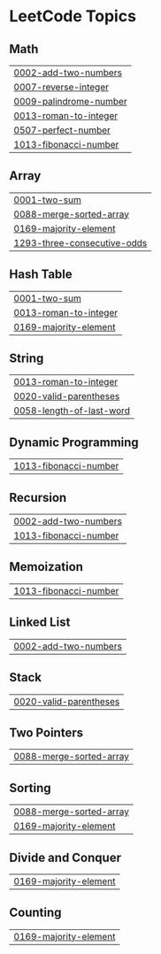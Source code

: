 <!---LeetCode Topics Start-->
# LeetCode Topics
## Math
|  |
| ------- |
| [0002-add-two-numbers](https://github.com/RupenParthu/LeetCode/tree/master/0002-add-two-numbers) |
| [0007-reverse-integer](https://github.com/RupenParthu/LeetCode/tree/master/0007-reverse-integer) |
| [0009-palindrome-number](https://github.com/RupenParthu/LeetCode/tree/master/0009-palindrome-number) |
| [0013-roman-to-integer](https://github.com/RupenParthu/LeetCode/tree/master/0013-roman-to-integer) |
| [0507-perfect-number](https://github.com/RupenParthu/LeetCode/tree/master/0507-perfect-number) |
| [1013-fibonacci-number](https://github.com/RupenParthu/LeetCode/tree/master/1013-fibonacci-number) |
## Array
|  |
| ------- |
| [0001-two-sum](https://github.com/RupenParthu/LeetCode/tree/master/0001-two-sum) |
| [0088-merge-sorted-array](https://github.com/RupenParthu/LeetCode/tree/master/0088-merge-sorted-array) |
| [0169-majority-element](https://github.com/RupenParthu/LeetCode/tree/master/0169-majority-element) |
| [1293-three-consecutive-odds](https://github.com/RupenParthu/LeetCode/tree/master/1293-three-consecutive-odds) |
## Hash Table
|  |
| ------- |
| [0001-two-sum](https://github.com/RupenParthu/LeetCode/tree/master/0001-two-sum) |
| [0013-roman-to-integer](https://github.com/RupenParthu/LeetCode/tree/master/0013-roman-to-integer) |
| [0169-majority-element](https://github.com/RupenParthu/LeetCode/tree/master/0169-majority-element) |
## String
|  |
| ------- |
| [0013-roman-to-integer](https://github.com/RupenParthu/LeetCode/tree/master/0013-roman-to-integer) |
| [0020-valid-parentheses](https://github.com/RupenParthu/LeetCode/tree/master/0020-valid-parentheses) |
| [0058-length-of-last-word](https://github.com/RupenParthu/LeetCode/tree/master/0058-length-of-last-word) |
## Dynamic Programming
|  |
| ------- |
| [1013-fibonacci-number](https://github.com/RupenParthu/LeetCode/tree/master/1013-fibonacci-number) |
## Recursion
|  |
| ------- |
| [0002-add-two-numbers](https://github.com/RupenParthu/LeetCode/tree/master/0002-add-two-numbers) |
| [1013-fibonacci-number](https://github.com/RupenParthu/LeetCode/tree/master/1013-fibonacci-number) |
## Memoization
|  |
| ------- |
| [1013-fibonacci-number](https://github.com/RupenParthu/LeetCode/tree/master/1013-fibonacci-number) |
## Linked List
|  |
| ------- |
| [0002-add-two-numbers](https://github.com/RupenParthu/LeetCode/tree/master/0002-add-two-numbers) |
## Stack
|  |
| ------- |
| [0020-valid-parentheses](https://github.com/RupenParthu/LeetCode/tree/master/0020-valid-parentheses) |
## Two Pointers
|  |
| ------- |
| [0088-merge-sorted-array](https://github.com/RupenParthu/LeetCode/tree/master/0088-merge-sorted-array) |
## Sorting
|  |
| ------- |
| [0088-merge-sorted-array](https://github.com/RupenParthu/LeetCode/tree/master/0088-merge-sorted-array) |
| [0169-majority-element](https://github.com/RupenParthu/LeetCode/tree/master/0169-majority-element) |
## Divide and Conquer
|  |
| ------- |
| [0169-majority-element](https://github.com/RupenParthu/LeetCode/tree/master/0169-majority-element) |
## Counting
|  |
| ------- |
| [0169-majority-element](https://github.com/RupenParthu/LeetCode/tree/master/0169-majority-element) |
<!---LeetCode Topics End-->
